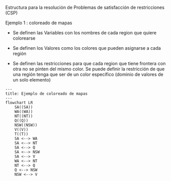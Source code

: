 Estructura para la resolución de Problemas de satisfacción de restricciones (CSP)

Ejemplo 1 : coloreado de mapas

- Se definen las Variables  con los nombres de cada region que quiere colorearse

- Se definen los Valores como los colores que pueden asignarse a cada región

- Se definen las restricciones para que cada region que tiene frontera con otra no se pinten del mismo color. Se puede definir la restricción de que una región tenga que ser de un color específico (dominio de valores de un solo elemento) 

```mermaid
---
title: Ejemplo de coloreado de mapas
---
flowchart LR  
    SA((SA))
    WA((WA))
    NT((NT))
    Q((Q))
    NSW((NSW))
    V((V))
    T((T))
    SA <--> WA
    SA <--> NT
    SA <--> Q
    SA <--> NSW
    SA <--> V
    WA <--> NT
    NT <--> Q
    Q <--> NSW
    NSW <--> V
    
```
